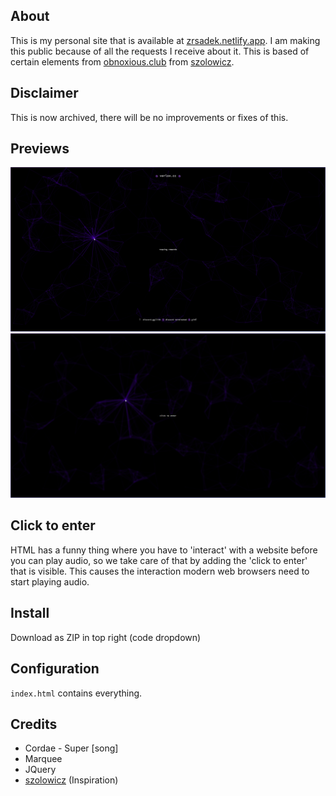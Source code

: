 ## About
This is my personal site that is available at [zrsadek.netlify.app](https://zrsadek.netlify.app/). I am making this public because of all the requests I receive about it. This is based of certain elements from [obnoxious.club](https://github.com/szolowicz/obnoxious.club) from [szolowicz](https://github.com/szolowicz).

## Disclaimer
This is now archived, there will be no improvements or fixes of this.

## Previews
![Main](https://raw.githubusercontent.com/zrSadek/profile-website/master/previews/main.png)
![Click to enter](https://raw.githubusercontent.com/zrSadek/profile-website/master/previews/clicktoenter.png)

## Click to enter
HTML has a funny thing where you have to 'interact' with a website before you can play audio, so we take care of that by adding the 'click to enter' that is visible. This causes the interaction modern web browsers need to start playing audio.

## Install
Download as ZIP in top right (code dropdown)

## Configuration
`index.html` contains everything.

## Credits
* Cordae - Super [song]
* Marquee
* JQuery
* [szolowicz](https://github.com/szolowicz) (Inspiration)
